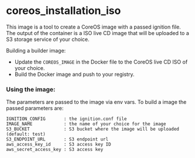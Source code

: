 # coreos_installation_iso

This image is a tool to create a CoreOS image with a passed ignition file.
The output of the container is a ISO live CD image that will be uploaded to a S3 storage service of your choice.

Building a builder image:
* Update the `COREOS_IMAGE` in the Docker file to the CoreOS live CD ISO of your choice.
* Build the Docker image and push to your registry.

### Using the image:
The parameters are passed to the image via env vars.
To build a image the passed parameters are:

```
IGNITION_CONFIG       : the ignition.conf file
IMAGE_NAME            : the name of your choice for the image
S3_BUCKET             : S3 bucket where the image will be uploaded (default: test)
S3_ENDPOINT_URL       : S3 endpoint url
aws_access_key_id     : S3 access key ID
aws_secret_access_key : S3 access key
```

